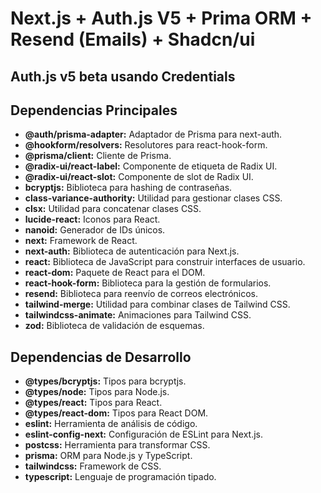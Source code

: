 # **Next.js + Auth.js V5 + Prima ORM + Resend (Emails) + Shadcn/ui**

## **Auth.js v5 beta** usando Credentials

## Dependencias Principales
- **@auth/prisma-adapter:** Adaptador de Prisma para next-auth.
- **@hookform/resolvers:** Resolutores para react-hook-form.
- **@prisma/client:** Cliente de Prisma.
- **@radix-ui/react-label:** Componente de etiqueta de Radix UI.
- **@radix-ui/react-slot:** Componente de slot de Radix UI.
- **bcryptjs:** Biblioteca para hashing de contraseñas.
- **class-variance-authority:** Utilidad para gestionar clases CSS.
- **clsx:** Utilidad para concatenar clases CSS.
- **lucide-react:** Iconos para React.
- **nanoid:** Generador de IDs únicos.
- **next:** Framework de React.
- **next-auth:** Biblioteca de autenticación para Next.js.
- **react:** Biblioteca de JavaScript para construir interfaces de usuario.
- **react-dom:** Paquete de React para el DOM.
- **react-hook-form:** Biblioteca para la gestión de formularios.
- **resend:** Biblioteca para reenvío de correos electrónicos.
- **tailwind-merge:** Utilidad para combinar clases de Tailwind CSS.
- **tailwindcss-animate:** Animaciones para Tailwind CSS.
- **zod:** Biblioteca de validación de esquemas.

## Dependencias de Desarrollo
- **@types/bcryptjs:** Tipos para bcryptjs.
- **@types/node:** Tipos para Node.js.
- **@types/react:** Tipos para React.
- **@types/react-dom:** Tipos para React DOM.
- **eslint:** Herramienta de análisis de código.
- **eslint-config-next:** Configuración de ESLint para Next.js.
- **postcss:** Herramienta para transformar CSS.
- **prisma:** ORM para Node.js y TypeScript.
- **tailwindcss:** Framework de CSS.
- **typescript:** Lenguaje de programación tipado.
